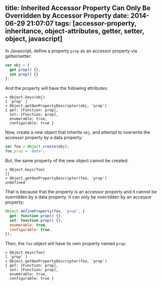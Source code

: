 title: Inherited Accessor Property Can Only Be Overridden by Accessor Property
date: 2014-06-29 21:07:07
tags: [accessor-property, inheritance, object-attributes, getter, setter, object, javascript]
---

In Javascript, define a property `prop` as an accessor property via getter/setter:

```js
var obj = {
  get prop() {},
  set prop() {}
};
```

And the property will have the following attributes:

    > Object.keys(obj)
    [ 'prop' ]
    > Object.getOwnPropertyDescriptor(obj, 'prop')
    { get: [Function: prop],
      set: [Function: prop],
      enumerable: true,
      configurable: true }

Now, create a new object that inherits `obj`, and attempt to overwrite the accessor property by a data property:

```js
var foo = Object.create(obj);
foo.prop = 'data';
```

But, the same property of the new object cannot be created:

    > Object.keys(foo)
    []
    > Object.getOwnPropertyDescriptor(foo, 'prop')
    undefined

That is because that the property is an accessor property and it cannot be overridden by a data property. It can only be overridden by an accessor property:

```js
Object.defineProperty(foo, 'prop', {
  get: function prop() {},
  set: function prop() {},
  enumerable: true,
  configurable: true,
});
```

Then, the `foo` object will have its own property named `prop`:

    > Object.keys(foo)
    [ 'prop' ]
    > Object.getOwnPropertyDescriptor(foo, 'prop')
    { get: [Function: prop],
      set: [Function: prop],
      enumerable: true,
      configurable: true }
